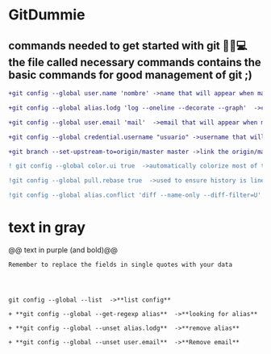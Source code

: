 # GitDummie
 commands needed to get started with git 👨‍💻💻
 the file called necessary commands contains the basic commands for good management of git ;)
-------------------------------------------

```diff
+git config --global user.name 'nombre' ->name that will appear when making a commit.

+git config --global alias.lodg 'log --oneline --decorate --graph'  ->create an alias.

+git config --global user.email 'mail'  ->email that will appear when making a commit.

+git config --global credential.username "usuario" ->username that will appear when making a commit.

+git branch --set-upstream-to=origin/master master ->link the origin/master (remote) branch to the local master branch(while on master) git pull = git pull origin master.
```
```diff
! git config --global color.ui true  ->automatically colorize most of the output it displays.

!git config --global pull.rebase true  ->used to ensure history is linear by avoiding unnecessary merge commits, "I want my changes to take precedence over what everyone else has done".

!git config --global alias.conflict 'diff --name-only --diff-filter=U'  ->when executed, performs a diff function on Git data sources. These data sources can be commits, branches, and files, among other possibilities.
```
# text in gray
@@ text in purple (and bold)@@
```
Remember to replace the fields in single quotes with your data




git config --global --list  ->**list config**

+ **git config --global --get-regexp alias**  ->**looking for alias**

+ **git config --global --unset alias.lodg**  ->**remove alias**

+ **git config --global --unset user.email**  ->**Remove email**
